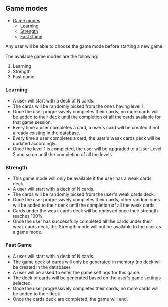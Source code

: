 ## Game modes

- [Game modes](#game-modes)
  - [Learning](#learning)
  - [Strength](#strength)
  - [Fast Game](#fast-game)

Any user will be able to choose the game mode before starting a new game.

The available game modes are the following:

1. Learning
2. Strength
3. Fast game

### Learning

* A user will start with a deck of N cards.
* The cards will be randomly picked from the ones having level 1.
* Once the user progressively completes their cards, no more cards will be added to their deck until the completion of all the cards available for that game session.
* Every time a user completes a card, a user's card will be created if not already existing in the database.
* Every time a user completes a card, the user's weak cards deck will be updated accordingly.
* Once the level 1 is completed, the user will be upgraded to a User Level 2 and so on until the completion of all the levels.

### Strength

* This game mode will only be available if the user has a weak cards deck.
* A user will start with a deck of N cards.
* The cards will be randomly picked from the user's weak cards deck.
* Once the user progressively completes their cards, other random ones will be added to their deck until the completion of all the weak cards.
* Cards under the weak cards deck will be removed once their strength reaches 100%.
* Once the user has successfully completed all the cards under their weak cards deck, the Strength mode will not be available to the user as a game mode.

### Fast Game

* A user will start with a deck of N cards.
* The game deck of cards will only be generated in memory (no deck will be created in the database)
* A user will be asked to enter the game settings for this game.
* The deck of cards will be generated based on the user's game settings selected.
* Once the user progressively completes their cards, no more cards will be added to their deck.
* Once the cards deck are completed, the game will end.

